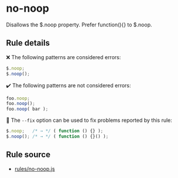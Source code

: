 # no-noop

Disallows the $.noop property. Prefer function(){} to $.noop.

## Rule details

❌ The following patterns are considered errors:
```js
$.noop;
$.noop();
```

✔️ The following patterns are not considered errors:
```js
foo.noop;
foo.noop();
foo.noop( bar );
```

🔧 The `--fix` option can be used to fix problems reported by this rule:
```js
$.noop;   /* → */ ( function () {} );
$.noop(); /* → */ ( function () {}() );
```
## Rule source

* [rules/no-noop.js](../rules/no-noop.js)
